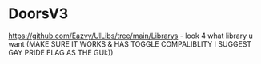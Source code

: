 # DoorsV3

https://github.com/Eazvy/UILibs/tree/main/Librarys - look 4 what library u want (MAKE SURE IT WORKS & HAS TOGGLE COMPALIBLITY I SUGGEST GAY PRIDE FLAG AS THE GUI:))
